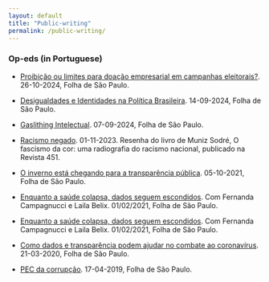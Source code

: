 ```yaml
---
layout: default
title: "Public-writing"
permalink: /public-writing/
---
```


### Op-eds (in Portuguese)

- [Proibição ou limites para doação empresarial em campanhas eleitorais?](https://www1.folha.uol.com.br/opiniao/2024/10/proibicao-ou-limites-para-doacao-empresarial-em-campanhas-eleitorais.shtml). 26-10-2024, Folha de São Paulo.

- [Desigualdades e Identidades na Política Brasileira](https://www1.folha.uol.com.br/opiniao/2024/09/desigualdades-e-identidades-na-politica-brasileira.shtml). 14-09-2024, Folha de São Paulo.

- [Gaslithing Intelectual](https://www1.folha.uol.com.br/opiniao/2024/09/gaslighting-intelectual.shtml). 07-09-2024, Folha de São Paulo.

- [Racismo negado](https://quatrocincoum.com.br/resenhas/desigualdades/racismo-negado/). 01-11-2023. Resenha do livro de Muniz Sodré, O fascismo da cor: uma radiografia do racismo nacional, publicado na Revista 451.

- [O inverno está chegando para a transparência pública](https://www1.folha.uol.com.br/opiniao/2021/10/o-inverno-esta-chegando-para-a-transparencia-publica.shtml). 05-10-2021, Folha de São Paulo.

- [Enquanto a saúde colapsa, dados seguem escondidos](https://www1.folha.uol.com.br/opiniao/2021/02/enquanto-a-saude-colapsa-dados-seguem-escondidos.shtml). Com Fernanda Campagnucci e Laila Belix. 01/02/2021, Folha de São Paulo.

- [Enquanto a saúde colapsa, dados seguem escondidos](https://www1.folha.uol.com.br/opiniao/2021/02/enquanto-a-saude-colapsa-dados-seguem-escondidos.shtml). Com Fernanda Campagnucci e Laila Belix. 01/02/2021, Folha de São Paulo.

- [Como dados e transparência podem ajudar no combate ao coronavírus](https://www1.folha.uol.com.br/equilibrioesaude/2020/03/como-dados-e-transparencia-podem-ajudar-no-combate-ao-coronavirus.shtml). 21-03-2020, Folha de São Paulo.

- [PEC da corrupção](https://www1.folha.uol.com.br/opiniao/2019/04/pec-da-corrupcao.shtml). 17-04-2019, Folha de São Paulo.
